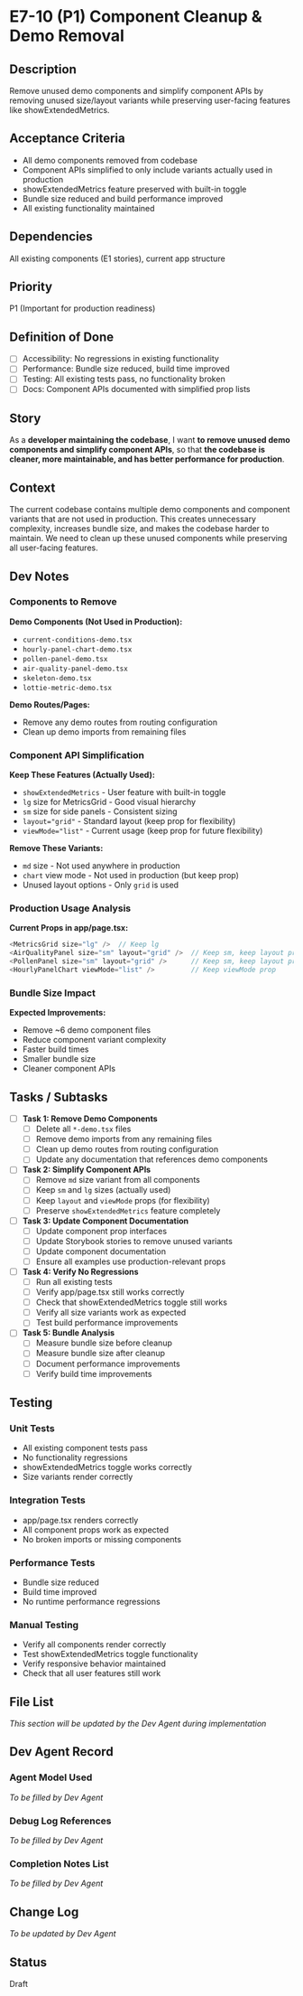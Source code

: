 # E7-10 (P1) Component Cleanup & Demo Removal

## Description
Remove unused demo components and simplify component APIs by removing unused size/layout variants while preserving user-facing features like showExtendedMetrics.

## Acceptance Criteria

* All demo components removed from codebase
* Component APIs simplified to only include variants actually used in production
* showExtendedMetrics feature preserved with built-in toggle
* Bundle size reduced and build performance improved
* All existing functionality maintained

## Dependencies
All existing components (E1 stories), current app structure

## Priority
P1 (Important for production readiness)

## Definition of Done
- [ ] Accessibility: No regressions in existing functionality
- [ ] Performance: Bundle size reduced, build time improved
- [ ] Testing: All existing tests pass, no functionality broken
- [ ] Docs: Component APIs documented with simplified prop lists

## Story

As a **developer maintaining the codebase**,
I want **to remove unused demo components and simplify component APIs**,
so that **the codebase is cleaner, more maintainable, and has better performance for production**.

## Context

The current codebase contains multiple demo components and component variants that are not used in production. This creates unnecessary complexity, increases bundle size, and makes the codebase harder to maintain. We need to clean up these unused components while preserving all user-facing features.

## Dev Notes

### Components to Remove

**Demo Components (Not Used in Production):**
- `current-conditions-demo.tsx`
- `hourly-panel-chart-demo.tsx`
- `pollen-panel-demo.tsx`
- `air-quality-panel-demo.tsx`
- `skeleton-demo.tsx`
- `lottie-metric-demo.tsx`

**Demo Routes/Pages:**
- Remove any demo routes from routing configuration
- Clean up demo imports from remaining files

### Component API Simplification

**Keep These Features (Actually Used):**
- `showExtendedMetrics` - User feature with built-in toggle
- `lg` size for MetricsGrid - Good visual hierarchy
- `sm` size for side panels - Consistent sizing
- `layout="grid"` - Standard layout (keep prop for flexibility)
- `viewMode="list"` - Current usage (keep prop for future flexibility)

**Remove These Variants:**
- `md` size - Not used anywhere in production
- `chart` view mode - Not used in production (but keep prop)
- Unused layout options - Only `grid` is used

### Production Usage Analysis

**Current Props in app/page.tsx:**
```typescript
<MetricsGrid size="lg" />  // Keep lg
<AirQualityPanel size="sm" layout="grid" />  // Keep sm, keep layout prop
<PollenPanel size="sm" layout="grid" />      // Keep sm, keep layout prop
<HourlyPanelChart viewMode="list" />         // Keep viewMode prop
```

### Bundle Size Impact

**Expected Improvements:**
- Remove ~6 demo component files
- Reduce component variant complexity
- Faster build times
- Smaller bundle size
- Cleaner component APIs

## Tasks / Subtasks

- [ ] **Task 1: Remove Demo Components**
  - [ ] Delete all `*-demo.tsx` files
  - [ ] Remove demo imports from any remaining files
  - [ ] Clean up demo routes from routing configuration
  - [ ] Update any documentation that references demo components

- [ ] **Task 2: Simplify Component APIs**
  - [ ] Remove `md` size variant from all components
  - [ ] Keep `sm` and `lg` sizes (actually used)
  - [ ] Keep `layout` and `viewMode` props (for flexibility)
  - [ ] Preserve `showExtendedMetrics` feature completely

- [ ] **Task 3: Update Component Documentation**
  - [ ] Update component prop interfaces
  - [ ] Update Storybook stories to remove unused variants
  - [ ] Update component documentation
  - [ ] Ensure all examples use production-relevant props

- [ ] **Task 4: Verify No Regressions**
  - [ ] Run all existing tests
  - [ ] Verify app/page.tsx still works correctly
  - [ ] Check that showExtendedMetrics toggle still works
  - [ ] Verify all size variants work as expected
  - [ ] Test build performance improvements

- [ ] **Task 5: Bundle Analysis**
  - [ ] Measure bundle size before cleanup
  - [ ] Measure bundle size after cleanup
  - [ ] Document performance improvements
  - [ ] Verify build time improvements

## Testing

### Unit Tests
- All existing component tests pass
- No functionality regressions
- showExtendedMetrics toggle works correctly
- Size variants render correctly

### Integration Tests
- app/page.tsx renders correctly
- All component props work as expected
- No broken imports or missing components

### Performance Tests
- Bundle size reduced
- Build time improved
- No runtime performance regressions

### Manual Testing
- Verify all components render correctly
- Test showExtendedMetrics toggle functionality
- Verify responsive behavior maintained
- Check that all user features still work

## File List
*This section will be updated by the Dev Agent during implementation*

## Dev Agent Record

### Agent Model Used
*To be filled by Dev Agent*

### Debug Log References
*To be filled by Dev Agent*

### Completion Notes List
*To be filled by Dev Agent*

## Change Log
*To be updated by Dev Agent*

## Status
Draft
